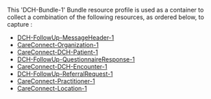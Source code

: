 This 'DCH-Bundle-1' Bundle resource profile is used as a container to collect a combination of the following resources, as ordered below, to capture   :

- [DCH-FollowUp-MessageHeader-1]
- [CareConnect-Organization-1]
- [CareConnect-DCH-Patient-1]
- [DCH-FollowUp-QuestionnaireResponse-1]
- [CareConnect-DCH-Encounter-1]
- [DCH-FollowUp-ReferralRequest-1]
- [CareConnect-Practitioner-1]
- [CareConnect-Location-1]
                                                                                                   

[DCH-FollowUp-MessageHeader-1]:dch-followup-messageheader-1.html
[CareConnect-Organization-1]:careconnect-organization-1.html
[CareConnect-DCH-Patient-1]:careconnect-dch-patient-1.html
[CareConnect-DCH-Encounter-1]:careconnect-dch-encounter-1.html
[DCH-FollowUp-QuestionnaireResponse-1]:dch-followup-questionnaireresponse-1.html
[CareConnect-Practitioner-1]:careconnect-practitioner-1.html
[CareConnect-Location-1]:careconnect-location-1.html
[DCH-FollowUp-ReferralRequest-1]:dch-followup-referralrequest-1.htm;

